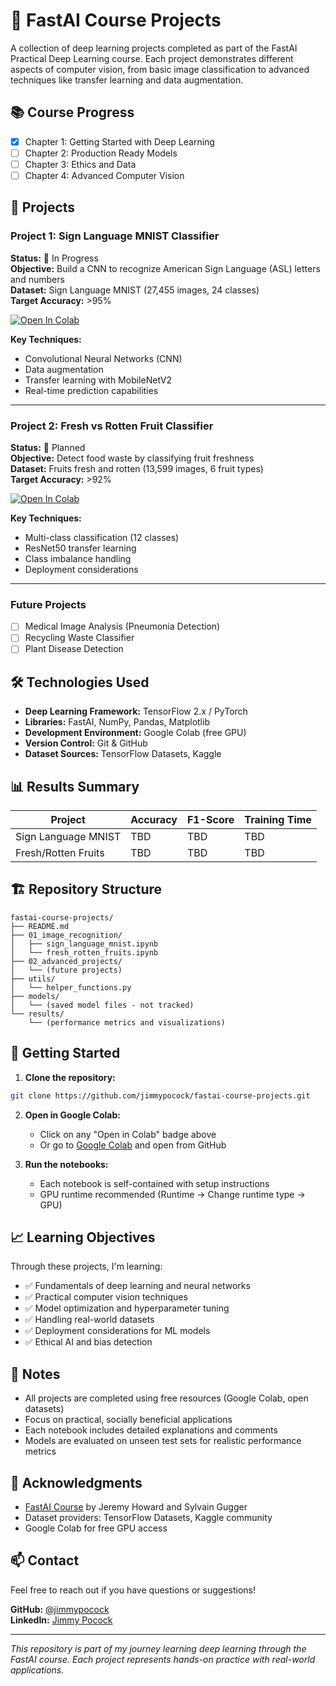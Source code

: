 # 🚀 FastAI Course Projects

A collection of deep learning projects completed as part of the FastAI Practical Deep Learning course. Each project demonstrates different aspects of computer vision, from basic image classification to advanced techniques like transfer learning and data augmentation.

## 📚 Course Progress

- [x] Chapter 1: Getting Started with Deep Learning
- [ ] Chapter 2: Production Ready Models
- [ ] Chapter 3: Ethics and Data
- [ ] Chapter 4: Advanced Computer Vision

## 🎯 Projects

### Project 1: Sign Language MNIST Classifier

**Status:** 🚧 In Progress  
**Objective:** Build a CNN to recognize American Sign Language (ASL) letters and numbers  
**Dataset:** Sign Language MNIST (27,455 images, 24 classes)  
**Target Accuracy:** >95%  

[![Open In Colab](https://colab.research.google.com/assets/colab-badge.svg)](https://colab.research.google.com/github/jimmypocock/fastai-course-projects/blob/main/01_image_recognition/sign_language_mnist.ipynb)

**Key Techniques:**

- Convolutional Neural Networks (CNN)
- Data augmentation
- Transfer learning with MobileNetV2
- Real-time prediction capabilities

---

### Project 2: Fresh vs Rotten Fruit Classifier

**Status:** 📝 Planned  
**Objective:** Detect food waste by classifying fruit freshness  
**Dataset:** Fruits fresh and rotten (13,599 images, 6 fruit types)  
**Target Accuracy:** >92%  

[![Open In Colab](https://colab.research.google.com/assets/colab-badge.svg)](https://colab.research.google.com/github/jimmypocock/fastai-course-projects/blob/main/01_image_recognition/fresh_rotten_fruits.ipynb)

**Key Techniques:**

- Multi-class classification (12 classes)
- ResNet50 transfer learning
- Class imbalance handling
- Deployment considerations

---

### Future Projects

- [ ] Medical Image Analysis (Pneumonia Detection)
- [ ] Recycling Waste Classifier
- [ ] Plant Disease Detection

## 🛠️ Technologies Used

- **Deep Learning Framework:** TensorFlow 2.x / PyTorch
- **Libraries:** FastAI, NumPy, Pandas, Matplotlib
- **Development Environment:** Google Colab (free GPU)
- **Version Control:** Git & GitHub
- **Dataset Sources:** TensorFlow Datasets, Kaggle

## 📊 Results Summary

| Project | Accuracy | F1-Score | Training Time |
|---------|----------|----------|---------------|
| Sign Language MNIST | TBD | TBD | TBD |
| Fresh/Rotten Fruits | TBD | TBD | TBD |

## 🏗️ Repository Structure

```
fastai-course-projects/
├── README.md
├── 01_image_recognition/
│   ├── sign_language_mnist.ipynb
│   └── fresh_rotten_fruits.ipynb
├── 02_advanced_projects/
│   └── (future projects)
├── utils/
│   └── helper_functions.py
├── models/
│   └── (saved model files - not tracked)
└── results/
    └── (performance metrics and visualizations)
```

## 🚀 Getting Started

1. **Clone the repository:**

```bash
git clone https://github.com/jimmypocock/fastai-course-projects.git
```

2. **Open in Google Colab:**
   - Click on any "Open in Colab" badge above
   - Or go to [Google Colab](https://colab.research.google.com) and open from GitHub

3. **Run the notebooks:**
   - Each notebook is self-contained with setup instructions
   - GPU runtime recommended (Runtime → Change runtime type → GPU)

## 📈 Learning Objectives

Through these projects, I'm learning:

- ✅ Fundamentals of deep learning and neural networks
- ✅ Practical computer vision techniques
- ✅ Model optimization and hyperparameter tuning
- ✅ Handling real-world datasets
- ✅ Deployment considerations for ML models
- ✅ Ethical AI and bias detection

## 📝 Notes

- All projects are completed using free resources (Google Colab, open datasets)
- Focus on practical, socially beneficial applications
- Each notebook includes detailed explanations and comments
- Models are evaluated on unseen test sets for realistic performance metrics

## 🤝 Acknowledgments

- [FastAI Course](https://course.fast.ai/) by Jeremy Howard and Sylvain Gugger
- Dataset providers: TensorFlow Datasets, Kaggle community
- Google Colab for free GPU access

## 📫 Contact

Feel free to reach out if you have questions or suggestions!

**GitHub:** [@jimmypocock](https://github.com/jimmypocock)  
**LinkedIn:** [Jimmy Pocock](https://linkedin.com/in/jimmypocock)

---

*This repository is part of my journey learning deep learning through the FastAI course. Each project represents hands-on practice with real-world applications.*

